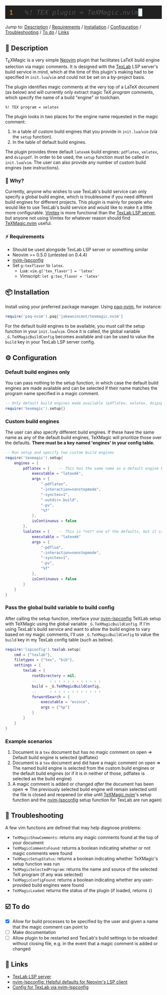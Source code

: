 ![Banner](assets/images/banner.gif)

Jump to: [Description](#-description) / [Requirements](#-requirements) / [Installation](#-installation) / [Configuration](#-configuration) / [Troubleshooting](#-troubleshooting) / [To do](#-to-do) / [Links](#-links)

## 📝 Description
T<sub>E</sub>XMagic is a very simple [Neovim](https://neovim.io) plugin that facilitates LaTeX build engine selection via magic comments. It is designed with the [TexLab](https://github.com/latex-lsp/texlab) LSP server's build service in mind, which at the time of this plugin's making had to be specified in `init.lua`/`vim` and could not be set on a by-project basis.

The plugin identifies magic comments at the very top of a LaTeX document (as below) and will currently only extract magic TeX *program* comments, which specify the name of a build "engine" or toolchain.

```
%! TEX program = xelatex
```
The plugin looks in two places for the engine name requested in the magic comment:

1. In a table of custom build engines that you provide in `init.lua`/`vim` (via the `setup` function).
2. In the table of default build engines.

The plugin provides three default `latexmk` build engines: `pdflatex`, `xelatex`, and `dvipspdf`. In order to be used, the `setup` function must be called in `init.lua`/`vim`. The user can also provide any number of custom build engines (see instructions).

### 🤷 Why?
Currently, anyone who wishes to use TexLab's build service can only specify a global build engine, which is troublesome if you need different build engines for different projects. This plugin is mainly for people who would like to use TexLab's build service and would like to make it a little more configurable. [Vimtex](https://github.com/lervag/vimtex) is more functional than the [TexLab LSP server](https://github.com/latex-lsp/texlab), but anyone not using Vimtex for whatever reason should find [TeXMagic.nvim](https://github.com/jakewvincent/texmagic.nvim) useful.

### ⚡ Requirements

- Should be used alongside TexLab LSP server or something similar
- Neovim >= 0.5.0 (untested on 0.4.4)
- [nvim-lspconfig](https://github.com/neovim/nvim-lspconfig)
- Set `g:texflavor` to `latex`.
    - Lua: `vim.g['tex_flavor'] = 'latex'`
    - Vimscript: `let g:tex_flavor = 'latex'`

## 📦 Installation
Install using your preferred package manager. Using [paq-nvim](https://github.com/savq/paq-nvim), for instance:

```lua
require('paq-nvim').paq{'jakewvincent/texmagic.nvim'}
```

For the default build engines to be available, you must call the setup function in your `init.lua`/`vim`. Once it is called, the global variable `_G.TeXMagicBuildConfig` becomes available and can be used to value the `build` key in your TexLab LSP server config.

## ⚙️ Configuration
### Default build engines only
You can pass nothing to the setup function, in which case the default build engines are made available and can be selected if their name matches the program name specified in a magic comment.

```lua
-- Only default build engines made available (pdflatex, xelatex, dvipspdf)
require('texmagic').setup{}
```

### Custom build engines
The user can also specify different build engines. If these have the same name as any of the default build engines, TeXMagic will prioritize those over the defaults. **There must be a key named 'engines' in your config table.**

```lua
-- Run setup and specify two custom build engines
require('texmagic').setup{
    engines = {
        pdflatex = {    -- This has the same name as a default engine but will be preferred
            executable = "latexmk",
            args = {
                "-pdflatex",
                "-interaction=nonstopmode",
                "-synctex=1",
                "-outdir=.build",
                "-pv",
                "%f"
            },
            isContinuous = false
        },
        lualatex = {    -- This is *not* one of the defaults, but it can be called via magic comment if defined here
            executable = "latexmk"
            args = {
                "-pdflua",
                "-interaction=nonstopmode",
                "-synctex=1",
                "-pv",
                "%f"
            },
            isContinuous = false
        }
    }
}
```

### Pass the global build variable to build config
After calling the setup function, interface your [nvim-lspconfig](https://github.com/neovim/nvim-lspconfig) TeXLab setup with TeXMagic using the global variable `_G.TeXMagicBuildConfig`. If I'm using TexLab's build service and want to allow the build engine to vary based on my magic comments, I'll use `_G.TeXMagicBuildConfig` to value the `build` key in my TexLab config table (such as below).

```lua
require('lspconfig').texlab.setup{
    cmd = {"texlab"},
    filetypes = {"tex", "bib"},
    settings = {
        texlab = {
            rootDirectory = nil,
            --      ↓ ↓ ↓ ↓ ↓ ↓ ↓ ↓ ↓ ↓ ↓ ↓
            build = _G.TeXMagicBuildConfig,
            --      ↑ ↑ ↑ ↑ ↑ ↑ ↑ ↑ ↑ ↑ ↑ ↑
            forwardSearch = {
                executable = "evince",
                args = {"%p"}
            }
        }
    }
}
```

### Example scenarios
1. Document is a `tex` document but has no magic comment on open ⇒ Default build engine is selected (pdflatex)
2. Document is a `tex` document and did have a magic comment on open ⇒ The named build engine is selected from the custom build engines or the default build engines (or if it is in neither of those, pdflatex is selected as the build engine)
3. A magic comment is added or changed *after* the document has been open ⇒ The previously selected build engine will remain selected until the file is closed and reopened (or else until [TeXMagic.nvim](https://github.com/jakewvincent/texmagic.nvim)'s setup function and the [nvim-lspconfig](https://github.com/neovim/nvim-lspconfig) setup function for TexLab are run again)

## 🥀 Troubleshooting
A few vim functions are defined that may help diagnose problems:

* `TeXMagicShowComments`: returns any magic comments found at the top of your document
* `TeXMagicCommentsFound`: returns a boolean indicating whether or not magic comments were found
* `TeXMagicSetupStatus`: returns a boolean indicating whether TeXMagic's setup function was run
* `TeXMagicSelectedProgram`: returns the name and source of the selected TeX program (if any was selected)
* `TeXMagicConfigFound`: returns a boolean indicating whether any user-provided build engines were found
* `TeXMagicLoaded`: returns the status of the plugin (if loaded, returns `1`)

## ☑️ To do
- [X] Allow for build processes to be specified by the user and given a name that the magic comment can point to
- [ ] Make documentation
- [ ] Allow plugin to be restarted and TexLab's build settings to be reloaded without closing file, e.g. in the event that a magic comment is added or changed

## 🔗 Links
* [TexLab LSP server](https://github.com/latex-lsp/texlab) 
* [nvim-lspconfig: Helpful defaults for Neovim's LSP client](https://github.com/neovim/nvim-lspconfig)
* [Config for TexLab via nvim-lspconfig](https://github.com/neovim/nvim-lspconfig/blob/master/CONFIG.md#texlab)
